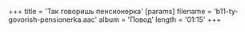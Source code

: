 +++
title = 'Так говоришь пенсионерка'
[params]
  filename = 'b11-ty-govorish-pensionerka.aac'
  album = 'Повод'
  length = '01:15'
+++
